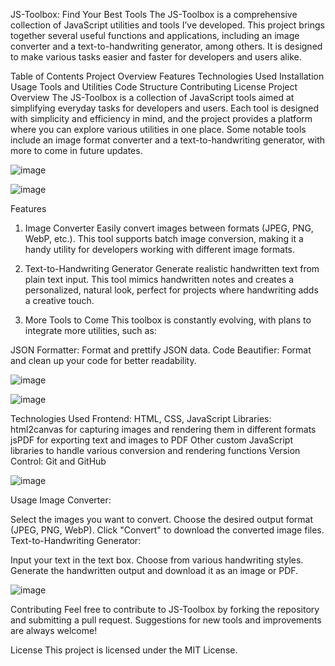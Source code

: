 JS-Toolbox: Find Your Best Tools
The JS-Toolbox is a comprehensive collection of JavaScript utilities and tools I’ve developed. This project brings together several useful functions and applications, including an image converter and a text-to-handwriting generator, among others. It is designed to make various tasks easier and faster for developers and users alike.

Table of Contents
Project Overview
Features
Technologies Used
Installation
Usage
Tools and Utilities
Code Structure
Contributing
License
Project Overview
The JS-Toolbox is a collection of JavaScript tools aimed at simplifying everyday tasks for developers and users. Each tool is designed with simplicity and efficiency in mind, and the project provides a platform where you can explore various utilities in one place. Some notable tools include an image format converter and a text-to-handwriting generator, with more to come in future updates.

![image](https://github.com/user-attachments/assets/167f51b1-ee7e-4ee7-8a2c-f47b5184e787)

![image](https://github.com/user-attachments/assets/3d83d110-331c-407e-9d6d-80e2a1fed1f2)

Features
1. Image Converter
Easily convert images between formats (JPEG, PNG, WebP, etc.). This tool supports batch image conversion, making it a handy utility for developers working with different image formats.

2. Text-to-Handwriting Generator
Generate realistic handwritten text from plain text input. This tool mimics handwritten notes and creates a personalized, natural look, perfect for projects where handwriting adds a creative touch.

3. More Tools to Come
This toolbox is constantly evolving, with plans to integrate more utilities, such as:

JSON Formatter: Format and prettify JSON data.
Code Beautifier: Format and clean up your code for better readability.


![image](https://github.com/user-attachments/assets/594b059a-ba9e-492f-9a74-a09e063e5db2)

![image](https://github.com/user-attachments/assets/ff404bc0-d1ee-4297-97ec-7b05b30728a4)

Technologies Used
Frontend: HTML, CSS, JavaScript
Libraries:
html2canvas for capturing images and rendering them in different formats
jsPDF for exporting text and images to PDF
Other custom JavaScript libraries to handle various conversion and rendering functions
Version Control: Git and GitHub


![image](https://github.com/user-attachments/assets/4427a00c-8dd2-4445-90b9-11ccbd0d67cb)


Usage
Image Converter:

Select the images you want to convert.
Choose the desired output format (JPEG, PNG, WebP).
Click "Convert" to download the converted image files.
Text-to-Handwriting Generator:

Input your text in the text box.
Choose from various handwriting styles.
Generate the handwritten output and download it as an image or PDF.

![image](https://github.com/user-attachments/assets/85da723f-3a3c-4369-aa57-5a2a02448e1b)

Contributing
Feel free to contribute to JS-Toolbox by forking the repository and submitting a pull request. Suggestions for new tools and improvements are always welcome!

License
This project is licensed under the MIT License.


